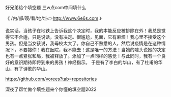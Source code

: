 好兄弟给个填空题
三w点com中间填什么


《 /内/部/观/看/地/址👉http://www.6e6s.com 》

说实话，当孩子在地铁上告诉我这个决定时，我的本能反应被排除在外！我总是觉得它不合适，只是说话，没有决定。很尴尬，见面，它有麻烦！我心里不接受这个男孩。但是当女孩说，我母校太大了。你自己不熟悉的人，然后说疫情是在这种情况下，不要接你！我在医院，我不能去！这是唯一的方法！当她的噱头说她的决定也有一点紧张和局，我被释放了。添加了一点同样的感觉！与此同时，我有一个良好的意识期待即将到来的男孩！神经指示。
于是有了李白的华山，有了杜甫的华山，有了诗歌的华山。


https://github.com/vorees?tab=repositories




深夜了帮忙做个填空题来个你懂的填空题2022
